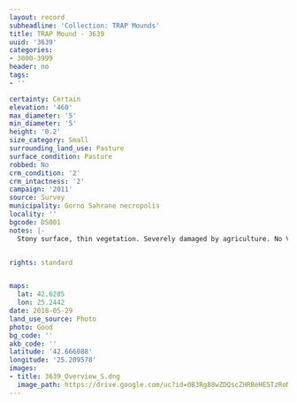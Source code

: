 ```yaml
---
layout: record
subheadline: 'Collection: TRAP Mounds'
title: TRAP Mound - 3639
uuid: '3639'
categories:
- 3000-3999
header: no
tags:
- ''

certainty: Certain
elevation: '460'
max_diameter: '5'
min_diameter: '5'
height: '0.2'
size_category: Small
surrounding_land_use: Pasture
surface_condition: Pasture
robbed: No
crm_condition: '2'
crm_intactness: '2'
campaign: '2011'
source: Survey
municipality: Gorno Sahrane necropolis
locality: ''
bgcode: DS001
notes: |-
  Stony surface, thin vegetation. Severely damaged by agriculture. No Visibile robbers' trench's.


rights: standard


maps:
  lat: 42.6285
  lon: 25.2442
date: 2018-05-29
land_use_source: Photo
photo: Good
bg_code: ''
akb_code: ''
latitude: '42.666088'
longitude: '25.209578'
images:
- title: 3639_Overview_S.dng
  image_path: https://drive.google.com/uc?id=0B3Rg88wZDQscZHRBeHE5TzRoMzQ
---
```


